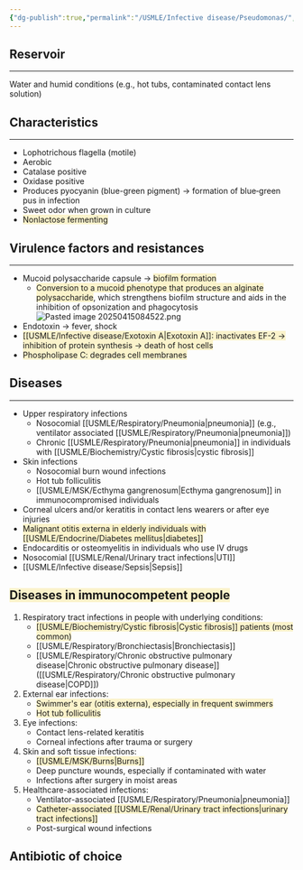 ```yaml
---
{"dg-publish":true,"permalink":"/USMLE/Infective disease/Pseudomonas/","tags":["t3"]}
---
```


## Reservoir
---
Water and humid conditions (e.g., hot tubs, contaminated contact lens solution)
## Characteristics
---
- Lophotrichous flagella (motile)
- Aerobic 
- Catalase positive
- Oxidase positive
- Produces pyocyanin (blue-green pigment) → formation of blue‑green pus in infection 
- Sweet odor when grown in culture
- <span style="background:rgba(240, 200, 0, 0.2)">Nonlactose fermenting</span>
## Virulence factors and resistances
---
- Mucoid polysaccharide capsule → <span style="background:rgba(240, 200, 0, 0.2)">biofilm formation</span>
	- <span style="background:rgba(240, 200, 0, 0.2)">Conversion to a mucoid phenotype that produces an alginate polysaccharide</span>, which strengthens biofilm structure and aids in the inhibition of opsonization and phagocytosis![Pasted image 20250415084522.png](/img/user/appendix/Pasted%20image%2020250415084522.png)
- Endotoxin → fever, shock
- <span style="background:rgba(240, 200, 0, 0.2)">[[USMLE/Infective disease/Exotoxin A\|Exotoxin A]]: inactivates EF-2 → inhibition of protein synthesis → death of host cells</span>
- <span style="background:rgba(240, 200, 0, 0.2)">Phospholipase C: degrades cell membranes</span>
## Diseases
---
- Upper respiratory infections
	- Nosocomial [[USMLE/Respiratory/Pneumonia\|pneumonia]] (e.g., ventilator associated [[USMLE/Respiratory/Pneumonia\|pneumonia]])
	- Chronic [[USMLE/Respiratory/Pneumonia\|pneumonia]] in individuals with [[USMLE/Biochemistry/Cystic fibrosis\|cystic fibrosis]]
- Skin infections
	- Nosocomial burn wound infections
	- Hot tub folliculitis
	- [[USMLE/MSK/Ecthyma gangrenosum\|Ecthyma gangrenosum]] in immunocompromised individuals 
- Corneal ulcers and/or keratitis in contact lens wearers or after eye injuries
- <span style="background:rgba(240, 200, 0, 0.2)">Malignant otitis externa in elderly individuals with [[USMLE/Endocrine/Diabetes mellitus\|diabetes]] </span>
- Endocarditis or osteomyelitis in individuals who use IV drugs
- Nosocomial [[USMLE/Renal/Urinary tract infections\|UTI]]
- [[USMLE/Infective disease/Sepsis\|Sepsis]]
## <span style="background:rgba(240, 200, 0, 0.2)">Diseases in immunocompetent people</span>
1. Respiratory tract infections in people with underlying conditions:
	- <span style="background:rgba(240, 200, 0, 0.2)">[[USMLE/Biochemistry/Cystic fibrosis\|Cystic fibrosis]] patients (most common)</span>
	- [[USMLE/Respiratory/Bronchiectasis\|Bronchiectasis]]
	- [[USMLE/Respiratory/Chronic obstructive pulmonary disease\|Chronic obstructive pulmonary disease]] ([[USMLE/Respiratory/Chronic obstructive pulmonary disease\|COPD]])
2. External ear infections:
	- <span style="background:rgba(240, 200, 0, 0.2)">Swimmer's ear (otitis externa), especially in frequent swimmers</span>
	- <span style="background:rgba(240, 200, 0, 0.2)">Hot tub folliculitis</span>
3. Eye infections:
	- Contact lens-related keratitis
	- Corneal infections after trauma or surgery
4. Skin and soft tissue infections:
	- <span style="background:rgba(240, 200, 0, 0.2)">[[USMLE/MSK/Burns\|Burns]]</span>
	- Deep puncture wounds, especially if contaminated with water
	- Infections after surgery in moist areas
5. Healthcare-associated infections:
	- Ventilator-associated [[USMLE/Respiratory/Pneumonia\|pneumonia]]
	- <span style="background:rgba(240, 200, 0, 0.2)">Catheter-associated [[USMLE/Renal/Urinary tract infections\|urinary tract infections]]</span>
	- Post-surgical wound infections
## Antibiotic of choice

